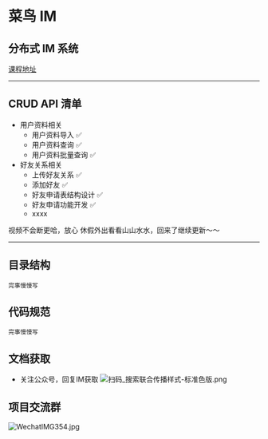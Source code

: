 # 菜鸟 IM

## 分布式 IM 系统

[课程地址](https://www.bilibili.com/video/BV1Rf421Z7bR/?vd_source=24551386844899054eee09e831481450)

----

## CRUD API 清单
- 用户资料相关
    - 用户资料导入          ✅
    - 用户资料查询          ✅
    - 用户资料批量查询       ✅
- 好友关系相关
    - 上传好友关系          ✅
    - 添加好友              ✅
    - 好友申请表结构设计     ✅
    - 好友申请功能开发       ✅
    - xxxx

视频不会断更哈，放心
休假外出看看山山水水，回来了继续更新～～



----

## 目录结构
```angular2html
完事慢慢写
```

## 代码规范
```angular2html
完事慢慢写
```

## 文档获取
- 关注公众号，回复IM获取
![扫码_搜索联合传播样式-标准色版.png](https://img2.imgtp.com/2024/04/08/ZFOdEV7u.png)

## 项目交流群
![WechatIMG354.jpg](https://img2.imgtp.com/2024/04/23/dkefuyZY.jpg)
